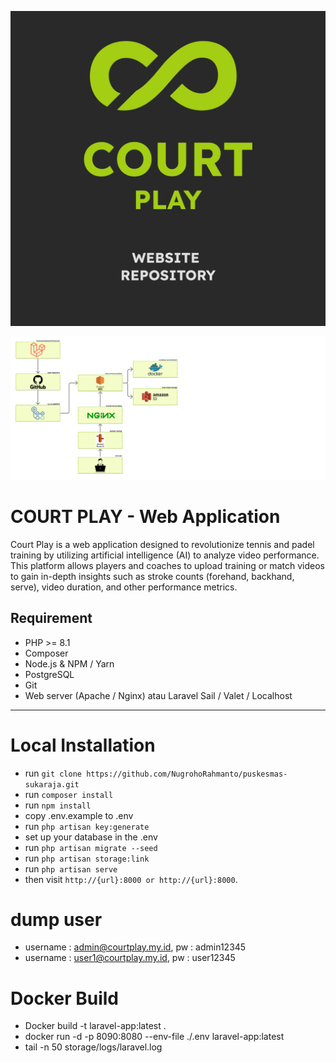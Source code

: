 ![CourtPlay Logo](README/CP_WEB.png)

![Tech Stack](README/tech_stack.png)

# COURT PLAY - Web Application

Court Play is a web application designed to revolutionize tennis and padel training by utilizing artificial intelligence (AI) to analyze video performance. This platform allows players and coaches to upload training or match videos to gain in-depth insights such as stroke counts (forehand, backhand, serve), video duration, and other performance metrics.

## Requirement

-   PHP >= 8.1
-   Composer
-   Node.js & NPM / Yarn
-   PostgreSQL
-   Git
-   Web server (Apache / Nginx) atau Laravel Sail / Valet / Localhost

---

# Local Installation

-   run `git clone https://github.com/NugrohoRahmanto/puskesmas-sukaraja.git`
-   run `composer install`
-   run `npm install`
-   copy .env.example to .env
-   run `php artisan key:generate`
-   set up your database in the .env
-   run `php artisan migrate --seed`
-   run `php artisan storage:link`
-   run `php artisan serve`
-   then visit `http://{url}:8000 or http://{url}:8000`.

# dump user

-   username : admin@courtplay.my.id, pw : admin12345
-   username : user1@courtplay.my.id, pw : user12345

# Docker Build
- Docker build -t laravel-app:latest .
- docker run -d -p 8090:8080 --env-file ./.env laravel-app:latest
- tail -n 50 storage/logs/laravel.log